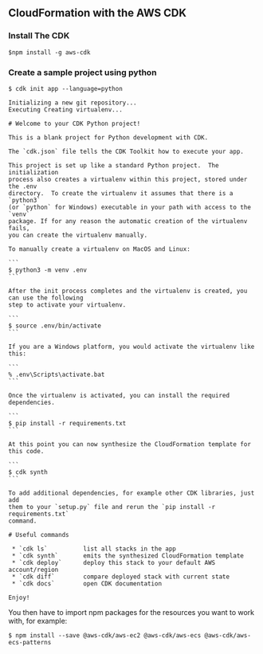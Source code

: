 ## CloudFormation with the AWS CDK

### Install The CDK

    $npm install -g aws-cdk

### Create a sample project using python

    $ cdk init app --language=python

    Initializing a new git repository...
    Executing Creating virtualenv...

    # Welcome to your CDK Python project!

    This is a blank project for Python development with CDK.

    The `cdk.json` file tells the CDK Toolkit how to execute your app.

    This project is set up like a standard Python project.  The initialization
    process also creates a virtualenv within this project, stored under the .env
    directory.  To create the virtualenv it assumes that there is a `python3`
    (or `python` for Windows) executable in your path with access to the `venv`
    package. If for any reason the automatic creation of the virtualenv fails,
    you can create the virtualenv manually.

    To manually create a virtualenv on MacOS and Linux:

    ```
    $ python3 -m venv .env
    ```

    After the init process completes and the virtualenv is created, you can use the following
    step to activate your virtualenv.

    ```
    $ source .env/bin/activate
    ```

    If you are a Windows platform, you would activate the virtualenv like this:

    ```
    % .env\Scripts\activate.bat
    ```

    Once the virtualenv is activated, you can install the required dependencies.

    ```
    $ pip install -r requirements.txt
    ```

    At this point you can now synthesize the CloudFormation template for this code.

    ```
    $ cdk synth
    ```

    To add additional dependencies, for example other CDK libraries, just add
    them to your `setup.py` file and rerun the `pip install -r requirements.txt`
    command.

    # Useful commands

     * `cdk ls`          list all stacks in the app
     * `cdk synth`       emits the synthesized CloudFormation template
     * `cdk deploy`      deploy this stack to your default AWS account/region
     * `cdk diff`        compare deployed stack with current state
     * `cdk docs`        open CDK documentation

    Enjoy!

You then have to import npm packages for the resources you want to work with, for example:

    $ npm install --save @aws-cdk/aws-ec2 @aws-cdk/aws-ecs @aws-cdk/aws-ecs-patterns
